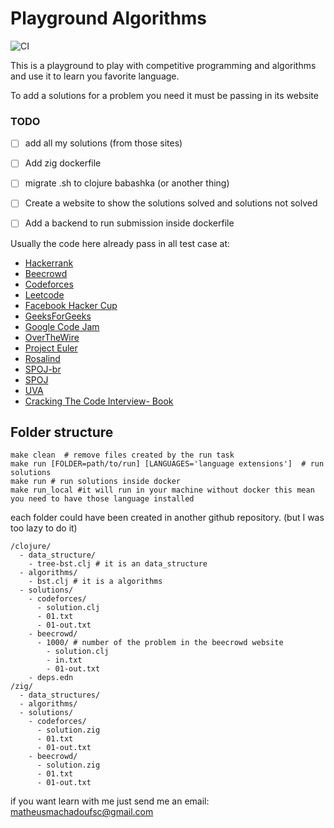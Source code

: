 # Playground Algorithms

![CI](https://github.com/matheusfrancisco/playground.programming/actions/workflows/ci.yaml/badge.svg)

This is a playground to play with competitive programming and algorithms and 
use it to learn you favorite language.

To add a solutions for a problem you need it must be passing in its website

### TODO
- [ ] add all my solutions (from those sites)
- [ ] Add zig dockerfile
- [ ] migrate .sh to clojure babashka (or another thing)
- [ ] Create a website to show the solutions solved and solutions not solved
- [ ] Add a backend to run submission inside dockerfile


Usually the code here already pass in all test case at:

- [Hackerrank](https://www.hackerrank.com)
- [Beecrowd](https://www.beecrowd.com.br/)
- [Codeforces](https://codeforces.com/)
- [Leetcode](https://leetcode.com)
- [Facebook Hacker Cup](https://www.facebook.com/codingcompetitions/hacker-cup)
- [GeeksForGeeks](https://www.geeksforgeeks.org/)
- [Google Code Jam](https://codingcompetitions.withgoogle.com/codejam/)
- [OverTheWire](https://overthewire.org/wargames/)
- [Project Euler](https://projecteuler.net/)
- [Rosalind](http://rosalind.info/problems/locations/)
- [SPOJ-br](https://br.spoj.com/)
- [SPOJ](https://www.spoj.com/)
- [UVA](https://onlinejudge.org/)
- [Cracking The Code Interview- Book]()

## Folder structure
```
make clean  # remove files created by the run task
make run [FOLDER=path/to/run] [LANGUAGES='language extensions']  # run solutions
make run # run solutions inside docker
make run_local #it will run in your machine without docker this mean you need to have those language installed
```
each folder could have been created in another github repository. (but I was too lazy to do it)

```
/clojure/
  - data_structure/
    - tree-bst.clj # it is an data_structure
  - algorithms/
    - bst.clj # it is a algorithms
  - solutions/
    - codeforces/
      - solution.clj
      - 01.txt
      - 01-out.txt
    - beecrowd/
      - 1000/ # number of the problem in the beecrowd website
        - solution.clj
        - in.txt
        - 01-out.txt
    - deps.edn
/zig/
  - data_structures/
  - algorithms/
  - solutions/
    - codeforces/
      - solution.zig
      - 01.txt
      - 01-out.txt
    - beecrowd/
      - solution.zig
      - 01.txt
      - 01-out.txt
```

if you want learn with me just send me an email:
matheusmachadoufsc@gmail.com


